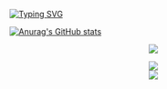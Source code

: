 [![Typing SVG](https://readme-typing-svg.demolab.com/?lines=Welocme+to+my+homepage!!!;Thank+you!!!&font=Fira%20Code&center=true&width=380&height=50&duration=4000&pause=1000)](https://git.io/typing-svg)

[![Anurag's GitHub stats](https://github-readme-stats-git-masterrstaa-rickstaa.vercel.app/api?username=Bu0717&theme=merko)](https://github.com/anuraghazra/github-readme-stats)<div align="center"> <img src="https://visitor-badge.glitch.me/badge?page_id=Bu0717" /> </div>
<div align="center"> <img src="https://metrics.lecoq.io/Bu0717?template=classic&config.timezone=Asia%2FShanghai"> </div>

<div align="center"> <img src="https://github-profile-trophy.vercel.app/?username=Bu0717" /> </div>
